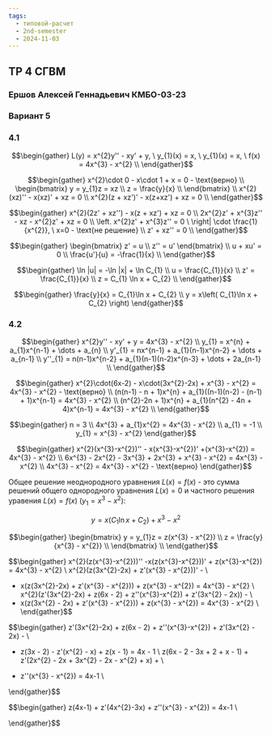 ```yaml
---
tags:
  - типовой-расчет
  - 2nd-semester
  - 2024-11-03
---
```


## ТР 4 СГВМ

### Ершов Алексей Геннадьевич КМБО-03-23

### Вариант 5

### 4.1

$$\begin{gather}
L(y) = x^{2}y'' - xy' + y, \ y_{1}(x) = x, \ y_{1}(x) = x, \ f(x) = 4x^{3} - x^{2} \\
\end{gather}$$

$$\begin{gather}
x^{2}\cdot 0 - x\cdot 1 + x = 0 - \text{верно} \\
\begin{bmatrix}
y = y_{1}z = xz \\
z = \frac{y}{x} \\
\end{bmatrix} \\
x^{2}(xz)'' - x(xz)' + xz = 0 \\
x^{2}(z + xz')' - x(z+xz') + xz = 0 \\
\end{gather}$$

$$\begin{gather}
x^{2}(2z' + xz'') - x(z + xz') + xz = 0 \\
2x^{2}z' + x^{3}z'' - xz - x^{2}z' + xz = 0 \\
\left. x^{2}z' + x^{3}z'' = 0 \ \right| \cdot \frac{1}{x^{2}}, \ x=0 - \text{не решение} \\
z' + xz'' = 0 \\
\end{gather}$$

$$\begin{gather}
\begin{bmatrix}
z' = u \\
z'' = u'
\end{bmatrix} \\
u + xu' = 0 \\
\frac{u'}{u} = -\frac{1}{x} \\
\end{gather}$$

$$\begin{gather}
\ln |u| = -\ln |x| + \ln C_{1} \\
u = \frac{C_{1}}{x} \\
z' = \frac{C_{1}}{x} \\
z = C_{1} \ln x + C_{2} \\
\end{gather}$$

$$\begin{gather}
\frac{y}{x} = C_{1}\ln x + C_{2} \\
y = x\left( C_{1}\ln x + C_{2} \right)
\end{gather}$$

### 4.2

$$\begin{gather}
x^{2}y'' - xy' + y = 4x^{3} - x^{2} \\
y_{1} = x^{n} + a_{1}x^{n-1} + \dots + a_{n} \\
y'_{1} = nx^{n-1} + a_{1}(n-1)x^{n-2} + \dots + a_{n-1} \\
y''_{1} = n(n-1)x^{n-2} + a_{1}(n-1)(n-2)x^{n-3} + \dots + 2a_{n-1} \\
\end{gather}$$

$$\begin{gather}
x^{2}\cdot(6x-2) - x\cdot(3x^{2}-2x) + x^{3} - x^{2} = 4x^{3} - x^{2} - \text{верно} \\
(n(n-1) - n + 1)x^{n} + a_{1}((n-1)(n-2) - (n-1) + 1)x^{n-1} = 4x^{3} - x^{2} \\
(n^{2}-2n + 1)x^{n} + a_{1}(n^{2} - 4n + 4)x^{n-1} = 4x^{3} - x^{2} \\
\end{gather}$$

$$\begin{gather}
n = 3 \\
4x^{3} + a_{1}x^{2} = 4x^{3} - x^{2} \\
a_{1} = -1 \\
y_{1} = x^{3} - x^{2}
\end{gather}$$

$$\begin{gather}
x^{2}(x^{3}-x^{2})'' - x(x^{3}-x^{2})' +(x^{3}-x^{2}) = 4x^{3} - x^{2} \\
6x^{3} - 2x^{2} - 3x^{3} + 2x^{3} + x^{3} - x^{2} = 4x^{3} - x^{2} \\
4x^{3} - x^{2} = 4x^{3} - x^{2} - \text{верно}
\end{gather}$$

Общее решение неоднородного уравнения $L(x) = f(x)$ - это сумма решений общего однородного уравнения $L(x) = 0$ и частного решения уравения $L(x) = f(x)$ ($y_{1} = x^{3} - x^{2}$):

$$y = x(C_{1}\ln x + C_{2}) + x^{3} - x^{2}$$

$$\begin{gather}
\begin{bmatrix}
y = y_{1}z = z(x^{3} - x^{2}) \\
z = \frac{y}{x^{3} - x^{2}} \\
\end{bmatrix} \\
\end{gather}$$

$$\begin{gather}
x^{2}(z(x^{3}-x^{2}))'' -x(z(x^{3}-x^{2}))' + z(x^{3}-x^{2}) = 4x^{3} - x^{2} \\
x^{2}(z(3x^{2}-2x) + z'(x^{3} - x^{2}))' - \\
- x(z(3x^{2}-2x) + z'(x^{3} - x^{2})) + z(x^{3} - x^{2}) = 4x^{3} - x^{2} \\
x^{2}(z'(3x^{2}-2x) + z(6x - 2) + z''(x^{3}-x^{2}) + z'(3x^{2} - 2x)) - \\
- x(z(3x^{2} - 2x) + z'(x^{3} - x^{2}))  + z(x^{3} - x^{2}) = 4x^{3} - x^{2} \\
\end{gather}$$

$$\begin{gather}
z'(3x^{2}-2x) + z(6x - 2) + z''(x^{3}-x^{2}) + z'(3x^{2} - 2x) - \\
- z(3x - 2) - z'(x^{2} - x) + z(x - 1) = 4x - 1 \\
z(6x -  2 - 3x + 2 + x - 1) + z'(2x^{2} - 2x + 3x^{2} - 2x - x^{2} + x) + \\
+ z''(x^{3} - x^{2}) = 4x-1 \\

\end{gather}$$

$$\begin{gather}
z(4x-1) + z'(4x^{2}-3x)  + z''(x^{3} - x^{2}) = 4x-1 \\

\end{gather}$$